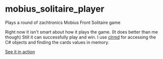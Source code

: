 # mobius_solitaire_player
Plays a round of zachtronics Mobius Front Solitaire game

Right now it isn't smart about how it plays the game. (It does better than me though) Still it can successfully play and win.
I use [clrmd](https://github.com/microsoft/clrmd) for accessing the C# objects and finding the cards values in memory.

[See it in action](https://imgur.com/a/KedBw7O)
